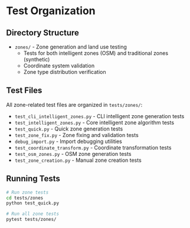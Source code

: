 # Test Organization

## Directory Structure

- `zones/` - Zone generation and land use testing
  - Tests for both intelligent zones (OSM) and traditional zones (synthetic)
  - Coordinate system validation
  - Zone type distribution verification

## Test Files

All zone-related test files are organized in `tests/zones/`:

- `test_cli_intelligent_zones.py` - CLI intelligent zone generation tests
- `test_intelligent_zones.py` - Core intelligent zone algorithm tests
- `test_quick.py` - Quick zone generation tests
- `test_zone_fix.py` - Zone fixing and validation tests
- `debug_import.py` - Import debugging utilities
- `test_coordinate_transform.py` - Coordinate transformation tests
- `test_osm_zones.py` - OSM zone generation tests  
- `test_zone_creation.py` - Manual zone creation tests

## Running Tests

```bash
# Run zone tests
cd tests/zones
python test_quick.py

# Run all zone tests
pytest tests/zones/
```